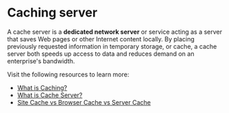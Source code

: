 # Caching server

A cache server is a **dedicated network server** or service acting as a server that saves Web pages or other Internet content locally. By placing previously requested information in temporary storage, or cache, a cache server both speeds up access to data and reduces demand on an enterprise's bandwidth.

Visit the following resources to learn more:

- [What is Caching?](https://www.cloudflare.com/en-gb/learning/cdn/what-is-caching/)
- [What is Cache Server?](https://networkencyclopedia.com/cache-server/)
- [Site Cache vs Browser Cache vs Server Cache](https://wp-rocket.me/blog/different-types-of-caching/)
